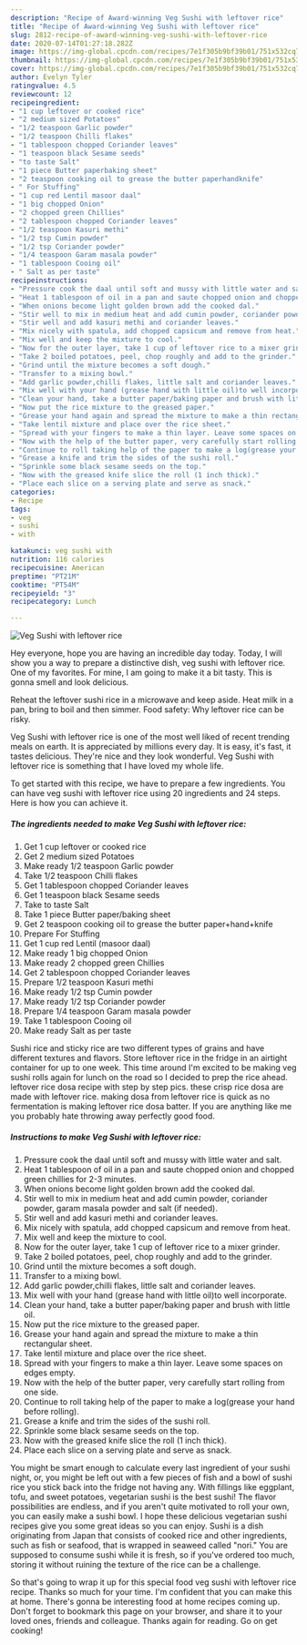 ```yaml
---
description: "Recipe of Award-winning Veg Sushi with leftover rice"
title: "Recipe of Award-winning Veg Sushi with leftover rice"
slug: 2812-recipe-of-award-winning-veg-sushi-with-leftover-rice
date: 2020-07-14T01:27:18.282Z
image: https://img-global.cpcdn.com/recipes/7e1f305b9bf39b01/751x532cq70/veg-sushi-with-leftover-rice-recipe-main-photo.jpg
thumbnail: https://img-global.cpcdn.com/recipes/7e1f305b9bf39b01/751x532cq70/veg-sushi-with-leftover-rice-recipe-main-photo.jpg
cover: https://img-global.cpcdn.com/recipes/7e1f305b9bf39b01/751x532cq70/veg-sushi-with-leftover-rice-recipe-main-photo.jpg
author: Evelyn Tyler
ratingvalue: 4.5
reviewcount: 12
recipeingredient:
- "1 cup leftover or cooked rice"
- "2 medium sized Potatoes"
- "1/2 teaspoon Garlic powder"
- "1/2 teaspoon Chilli flakes"
- "1 tablespoon chopped Coriander leaves"
- "1 teaspoon black Sesame seeds"
- "to taste Salt"
- "1 piece Butter paperbaking sheet"
- "2 teaspoon cooking oil to grease the butter paperhandknife"
- " For Stuffing"
- "1 cup red Lentil masoor daal"
- "1 big chopped Onion"
- "2 chopped green Chillies"
- "2 tablespoon chopped Coriander leaves"
- "1/2 teaspoon Kasuri methi"
- "1/2 tsp Cumin powder"
- "1/2 tsp Coriander powder"
- "1/4 teaspoon Garam masala powder"
- "1 tablespoon Cooing oil"
- " Salt as per taste"
recipeinstructions:
- "Pressure cook the daal until soft and mussy with little water and salt."
- "Heat 1 tablespoon of oil in a pan and saute chopped onion and chopped green chillies for 2-3 minutes."
- "When onions become light golden brown add the cooked dal."
- "Stir well to mix in medium heat and add cumin powder, coriander powder, garam masala powder and salt (if needed)."
- "Stir well and add kasuri methi and coriander leaves."
- "Mix nicely with spatula, add chopped capsicum and remove from heat."
- "Mix well and keep the mixture to cool."
- "Now for the outer layer, take 1 cup of leftover rice to a mixer grinder."
- "Take 2 boiled potatoes, peel, chop roughly and add to the grinder."
- "Grind until the mixture becomes a soft dough."
- "Transfer to a mixing bowl."
- "Add garlic powder,chilli flakes, little salt and coriander leaves."
- "Mix well with your hand (grease hand with little oil)to well incorporate."
- "Clean your hand, take a butter paper/baking paper and brush with little oil."
- "Now put the rice mixture to the greased paper."
- "Grease your hand again and spread the mixture to make a thin rectangular sheet."
- "Take lentil mixture and place over the rice sheet."
- "Spread with your fingers to make a thin layer. Leave some spaces on edges empty."
- "Now with the help of the butter paper, very carefully start rolling from one side."
- "Continue to roll taking help of the paper to make a log(grease your hand before rolling)."
- "Grease a knife and trim the sides of the sushi roll."
- "Sprinkle some black sesame seeds on the top."
- "Now with the greased knife slice the roll (1 inch thick)."
- "Place each slice on a serving plate and serve as snack."
categories:
- Recipe
tags:
- veg
- sushi
- with

katakunci: veg sushi with 
nutrition: 116 calories
recipecuisine: American
preptime: "PT21M"
cooktime: "PT54M"
recipeyield: "3"
recipecategory: Lunch

---
```



![Veg Sushi with leftover rice](https://img-global.cpcdn.com/recipes/7e1f305b9bf39b01/751x532cq70/veg-sushi-with-leftover-rice-recipe-main-photo.jpg)

Hey everyone, hope you are having an incredible day today. Today, I will show you a way to prepare a distinctive dish, veg sushi with leftover rice. One of my favorites. For mine, I am going to make it a bit tasty. This is gonna smell and look delicious.

Reheat the leftover sushi rice in a microwave and keep aside. Heat milk in a pan, bring to boil and then simmer. Food safety: Why leftover rice can be risky.

Veg Sushi with leftover rice is one of the most well liked of recent trending meals on earth. It is appreciated by millions every day. It is easy, it's fast, it tastes delicious. They're nice and they look wonderful. Veg Sushi with leftover rice is something that I have loved my whole life.


To get started with this recipe, we have to prepare a few ingredients. You can have veg sushi with leftover rice using 20 ingredients and 24 steps. Here is how you can achieve it.

<!--inarticleads1-->

##### The ingredients needed to make Veg Sushi with leftover rice:

1. Get 1 cup leftover or cooked rice
1. Get 2 medium sized Potatoes
1. Make ready 1/2 teaspoon Garlic powder
1. Take 1/2 teaspoon Chilli flakes
1. Get 1 tablespoon chopped Coriander leaves
1. Get 1 teaspoon black Sesame seeds
1. Take to taste Salt
1. Take 1 piece Butter paper/baking sheet
1. Get 2 teaspoon cooking oil to grease the butter paper+hand+knife
1. Prepare  For Stuffing
1. Get 1 cup red Lentil (masoor daal)
1. Make ready 1 big chopped Onion
1. Make ready 2 chopped green Chillies
1. Get 2 tablespoon chopped Coriander leaves
1. Prepare 1/2 teaspoon Kasuri methi
1. Make ready 1/2 tsp Cumin powder
1. Make ready 1/2 tsp Coriander powder
1. Prepare 1/4 teaspoon Garam masala powder
1. Take 1 tablespoon Cooing oil
1. Make ready  Salt as per taste


Sushi rice and sticky rice are two different types of grains and have different textures and flavors. Store leftover rice in the fridge in an airtight container for up to one week. This time around I&#39;m excited to be making veg sushi rolls again for lunch on the road so I decided to prep the rice ahead. leftover rice dosa recipe with step by step pics. these crisp rice dosa are made with leftover rice. making dosa from leftover rice is quick as no fermentation is making leftover rice dosa batter. If you are anything like me you probably hate throwing away perfectly good food. 

<!--inarticleads2-->

##### Instructions to make Veg Sushi with leftover rice:

1. Pressure cook the daal until soft and mussy with little water and salt.
1. Heat 1 tablespoon of oil in a pan and saute chopped onion and chopped green chillies for 2-3 minutes.
1. When onions become light golden brown add the cooked dal.
1. Stir well to mix in medium heat and add cumin powder, coriander powder, garam masala powder and salt (if needed).
1. Stir well and add kasuri methi and coriander leaves.
1. Mix nicely with spatula, add chopped capsicum and remove from heat.
1. Mix well and keep the mixture to cool.
1. Now for the outer layer, take 1 cup of leftover rice to a mixer grinder.
1. Take 2 boiled potatoes, peel, chop roughly and add to the grinder.
1. Grind until the mixture becomes a soft dough.
1. Transfer to a mixing bowl.
1. Add garlic powder,chilli flakes, little salt and coriander leaves.
1. Mix well with your hand (grease hand with little oil)to well incorporate.
1. Clean your hand, take a butter paper/baking paper and brush with little oil.
1. Now put the rice mixture to the greased paper.
1. Grease your hand again and spread the mixture to make a thin rectangular sheet.
1. Take lentil mixture and place over the rice sheet.
1. Spread with your fingers to make a thin layer. Leave some spaces on edges empty.
1. Now with the help of the butter paper, very carefully start rolling from one side.
1. Continue to roll taking help of the paper to make a log(grease your hand before rolling).
1. Grease a knife and trim the sides of the sushi roll.
1. Sprinkle some black sesame seeds on the top.
1. Now with the greased knife slice the roll (1 inch thick).
1. Place each slice on a serving plate and serve as snack.


You might be smart enough to calculate every last ingredient of your sushi night, or, you might be left out with a few pieces of fish and a bowl of sushi rice you stick back into the fridge not having any. With fillings like eggplant, tofu, and sweet potatoes, vegetarian sushi is the best sushi! The flavor possibilities are endless, and if you aren&#39;t quite motivated to roll your own, you can easily make a sushi bowl. I hope these delicious vegetarian sushi recipes give you some great ideas so you can enjoy. Sushi is a dish originating from Japan that consists of cooked rice and other ingredients, such as fish or seafood, that is wrapped in seaweed called &#34;nori.&#34; You are supposed to consume sushi while it is fresh, so if you&#39;ve ordered too much, storing it without ruining the texture of the rice can be a challenge. 

So that's going to wrap it up for this special food veg sushi with leftover rice recipe. Thanks so much for your time. I'm confident that you can make this at home. There's gonna be interesting food at home recipes coming up. Don't forget to bookmark this page on your browser, and share it to your loved ones, friends and colleague. Thanks again for reading. Go on get cooking!
